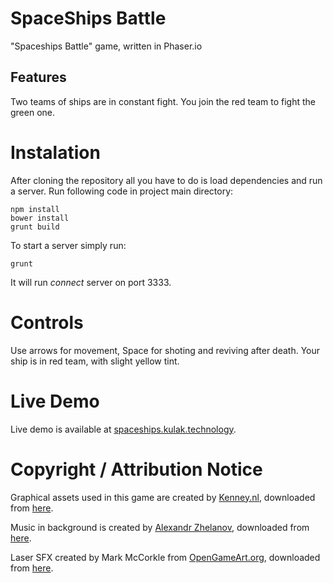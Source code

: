 SpaceShips Battle
=================

"Spaceships Battle" game, written in Phaser.io

## Features
Two teams of ships are in constant fight. You join the red team to fight the green one.

# Instalation
After cloning the repository all you have to do is load dependencies and run a server. Run following code in project main directory:
```
npm install
bower install
grunt build
```

To start a server simply run:
```
grunt
```
It will run *connect* server on port 3333.

# Controls
Use arrows for movement, Space for shoting and reviving after death. Your ship is in red team, with slight yellow tint.

# Live Demo
Live demo is available at [spaceships.kulak.technology](http://spaceships.kulak.technology).

# Copyright / Attribution Notice
Graphical assets used in this game are created by [Kenney.nl](http://Kenney.nl), downloaded from [here](http://opengameart.org/content/space-shooter-art).

Music in background is created by [Alexandr Zhelanov](https://soundcloud.com/alexandr-zhelanov), downloaded from [here](http://opengameart.org/content/electronic-war-more-music-inside).

Laser SFX created by Mark McCorkle from [OpenGameArt.org](http://opengameart.org), downloaded from [here](http://opengameart.org/content/8-bit-platformer-sfx).